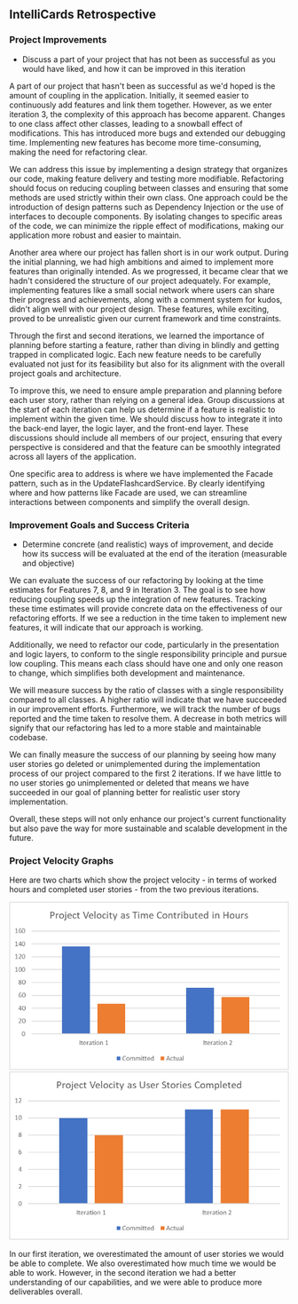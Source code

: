## IntelliCards Retrospective

### Project Improvements

- Discuss a part of your project that has not been as successful as you would have liked, and how it can be improved in this iteration 

A part of our project that hasn't been as successful as we'd hoped is the amount of coupling in the application. Initially, it seemed easier to continuously add features and link them together. However, as we enter iteration 3, the complexity of this approach has become apparent. Changes to one class affect other classes, leading to a snowball effect of modifications. This has introduced more bugs and extended our debugging time. Implementing new features has become more time-consuming, making the need for refactoring clear.

We can address this issue by implementing a design strategy that organizes our code, making feature delivery and testing more modifiable. Refactoring should focus on reducing coupling between classes and ensuring that some methods are used strictly within their own class. One approach could be the introduction of design patterns such as Dependency Injection or the use of interfaces to decouple components. By isolating changes to specific areas of the code, we can minimize the ripple effect of modifications, making our application more robust and easier to maintain.

Another area where our project has fallen short is in our work output. During the initial planning, we had high ambitions and aimed to implement more features than originally intended. As we progressed, it became clear that we hadn't considered the structure of our project adequately. For example, implementing features like a small social network where users can share their progress and achievements, along with a comment system for kudos, didn't align well with our project design. These features, while exciting, proved to be unrealistic given our current framework and time constraints.

Through the first and second iterations, we learned the importance of planning before starting a feature, rather than diving in blindly and getting trapped in complicated logic. Each new feature needs to be carefully evaluated not just for its feasibility but also for its alignment with the overall project goals and architecture.

To improve this, we need to ensure ample preparation and planning before each user story, rather than relying on a general idea. Group discussions at the start of each iteration can help us determine if a feature is realistic to implement within the given time. We should discuss how to integrate it into the back-end layer, the logic layer, and the front-end layer. These discussions should include all members of our project, ensuring that every perspective is considered and that the feature can be smoothly integrated across all layers of the application.

One specific area to address is where we have implemented the Facade pattern, such as in the UpdateFlashcardService. By clearly identifying where and how patterns like Facade are used, we can streamline interactions between components and simplify the overall design.

### Improvement Goals and Success Criteria 

- Determine concrete (and realistic) ways of improvement, and decide how its success will be evaluated at the end of the iteration (measurable and objective)

We can evaluate the success of our refactoring by looking at the time estimates for Features 7, 8, and 9 in Iteration 3. The goal is to see how reducing coupling speeds up the integration of new features. Tracking these time estimates will provide concrete data on the effectiveness of our refactoring efforts. If we see a reduction in the time taken to implement new features, it will indicate that our approach is working.

Additionally, we need to refactor our code, particularly in the presentation and logic layers, to conform to the single responsibility principle and pursue low coupling. This means each class should have one and only one reason to change, which simplifies both development and maintenance.

We will measure success by the ratio of classes with a single responsibility compared to all classes. A higher ratio will indicate that we have succeeded in our improvement efforts. Furthermore, we will track the number of bugs reported and the time taken to resolve them. A decrease in both metrics will signify that our refactoring has led to a more stable and maintainable codebase.

We can finally measure the success of our planning by seeing how many user stories go deleted or unimplemented during the implementation process of our project compared to the first 2 iterations. If we have little to no user stories go unimplemented or deleted that means we have succeeded in our goal of planning better for realistic user story implementation.

Overall, these steps will not only enhance our project's current functionality but also pave the way for more sustainable and scalable development in the future.

### Project Velocity Graphs

Here are two charts which show the project velocity - in terms of worked hours and completed user stories - from the two previous iterations.

![Alt text](images/ProjectVelocityTime.png) ![Alt text](images/ProjectVelocityStories.png)

In our first iteration, we overestimated the amount of user stories we would be able to complete. We also overestimated how much time we would be able to work. However, in the second iteration we had a better understanding of our capabilities, and we were able to produce more deliverables overall.

